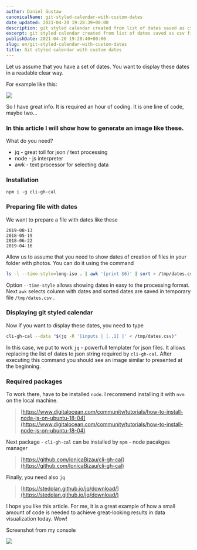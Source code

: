 ```yaml
---
author: Daniel Gustaw
canonicalName: git-styled-calendar-with-custom-dates
date_updated: 2021-04-20 19:28:39+00:00
description: git styled calendar created from list of dates saved as csv file
excerpt: git styled calendar created from list of dates saved as csv file
publishDate: 2021-04-20 19:28:40+00:00
slug: en/git-styled-calendar-with-custom-dates
title: Git styled calendar with custom dates
---
```



Let us assume that you have a set of dates. You want to display these dates in a readable clear way.

For example like this:

![](https://ucarecdn.com/121db3d7-7ea4-4dd3-a4bc-9f7195206354/gitcalendar.png)

So I have great info. It is required an hour of coding. It is one line of code, maybe two...

### In this article I will show how to generate an image like these.

What do you need?

* jq - great toll for json / text processing
* node - js interpreter
* awk - text processor for selecting data

### Installation

```
npm i -g cli-gh-cal
```

### Preparing file with dates

We want to prepare a file with dates like these

```csv
2019-08-13
2018-05-19
2018-06-22
2019-04-16
```

Allow us to assume that you need to show dates of creation of files in your folder with photos. You can do it using the command

```bash
ls -l --time-style=long-iso . | awk '{print $6}' | sort > /tmp/dates.csv
```

Option `--time-style` allows showing dates in easy to the processing format. Next `awk` selects column with dates and sorted dates are saved in temporary file `/tmp/dates.csv` .

### Displaying git styled calendar

Now if you want to display these dates, you need to type

```bash
cli-gh-cal --data "$(jq -R '[inputs | [.,1] ]' < /tmp/dates.csv)"
```

In this case, we put to work `jq` - powerfull templater for json files. It allows replacing the list of dates to json string required by `cli-gh-cal`. After executing this command you should see an image similar to presented at the beginning.

### Required packages

To work there, have to be installed `node`. I recommend installing it with `nvm` on the local machine.

> [https://www.digitalocean.com/community/tutorials/how-to-install-node-js-on-ubuntu-18-04](https://www.digitalocean.com/community/tutorials/how-to-install-node-js-on-ubuntu-18-04)

Next package - `cli-gh-cal` can be installed by `npm` - node pacakges manager

> [https://github.com/IonicaBizau/cli-gh-cal](https://github.com/IonicaBizau/cli-gh-cal)

Finally, you need also `jq`

> [https://stedolan.github.io/jq/download/](https://stedolan.github.io/jq/download/)

I hope you like this article. For me, it is a great example of how a small amount of code is needed to achieve great-looking results in data visualization today. Wow!

Screenshot from my console

![](https://ucarecdn.com/24696782-aeaa-4c8d-985c-9fc092980381/-/preview/922x227/)
